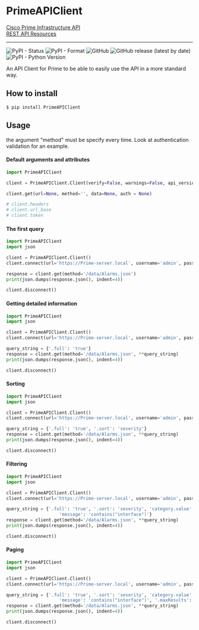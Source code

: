 # PrimeAPIClient
[Cisco Prime Infrastructure API](https://developer.cisco.com/site/prime-infrastructure/documents/api-reference/rest-api-v3-0/ "Cisco Prime Infrastructure API")<br />
[REST API Resources](https://developer.cisco.com/site/prime-infrastructure/documents/api-reference/rest-api-v3-3/ "REST API Resources")

---

![PyPI - Status](https://img.shields.io/pypi/status/PrimeAPIClient)
![PyPI - Format](https://img.shields.io/pypi/format/PrimeAPIClient)
![GitHub](https://img.shields.io/github/license/vsantiago113/PrimeAPIClient)
![GitHub release (latest by date)](https://img.shields.io/github/v/release/vsantiago113/PrimeAPIClient)
![PyPI - Python Version](https://img.shields.io/pypi/pyversions/PrimeAPIClient)

An API Client for Prime to be able to easily use the API in a more standard way.

## How to install
```ignorelang
$ pip install PrimeAPIClient
```

## Usage
the argument "method" must be specify every time. Look at authentication validation for an example.

#### Default arguments and attributes
```python
import PrimeAPIClient

client = PrimeAPIClient.Client(verify=False, warnings=False, api_version='v1')

client.get(url=None, method='', data=None, auth = None)

# client.headers
# client.url_base
# client.token

```

#### The first query
```python
import PrimeAPIClient
import json

client = PrimeAPIClient.Client()
client.connect(url='https://Prime-server.local', username='admin', password='Admin123')

response = client.get(method='/data/Alarms.json')
print(json.dumps(response.json(), indent=4))

client.disconnect()
```

#### Getting detailed information
```python
import PrimeAPIClient
import json

client = PrimeAPIClient.Client()
client.connect(url='https://Prime-server.local', username='admin', password='Admin123')

query_string = {'.full': 'true'}
response = client.get(method='/data/Alarms.json', **query_string)
print(json.dumps(response.json(), indent=4))

client.disconnect()
```

#### Sorting
```python
import PrimeAPIClient
import json

client = PrimeAPIClient.Client()
client.connect(url='https://Prime-server.local', username='admin', password='Admin123')

query_string = {'.full': 'true', '.sort': 'severity'}
response = client.get(method='/data/Alarms.json', **query_string)
print(json.dumps(response.json(), indent=4))

client.disconnect()
```

#### Filtering
```python
import PrimeAPIClient
import json

client = PrimeAPIClient.Client()
client.connect(url='https://Prime-server.local', username='admin', password='Admin123')

query_string = {'.full': 'true', '.sort': 'severity', 'category.value': 'AP',
                    'message': 'contains("interface")'}
response = client.get(method='/data/Alarms.json', **query_string)
print(json.dumps(response.json(), indent=4))

client.disconnect()
```

#### Paging
```python
import PrimeAPIClient
import json

client = PrimeAPIClient.Client()
client.connect(url='https://Prime-server.local', username='admin', password='Admin123')

query_string = {'.full': 'true', '.sort': 'severity', 'category.value': 'AP',
                    'message': 'contains("interface")', '.maxResults': '5'}
response = client.get(method='/data/Alarms.json', **query_string)
print(json.dumps(response.json(), indent=4))

client.disconnect()
```
